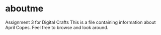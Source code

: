 # aboutme
Assignment 3 for Digital Crafts
This is a file containing information about April Copes. Feel free to browse and look around.
